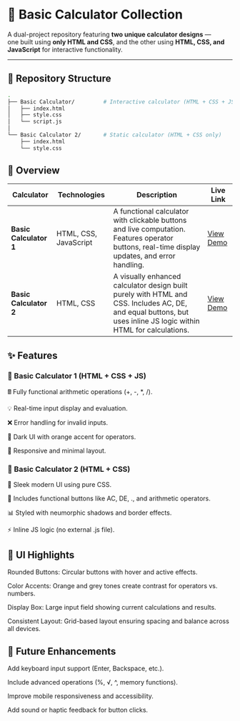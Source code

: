 # 🧮 Basic Calculator Collection

A dual-project repository featuring **two unique calculator designs** —  
one built using **only HTML and CSS**, and the other using **HTML, CSS, and JavaScript** for interactive functionality.

---

## 📂 Repository Structure

```bash
.
├── Basic Calculator/         # Interactive calculator (HTML + CSS + JS)
│   ├── index.html
│   ├── style.css
│   └── script.js
│
└── Basic Calculator 2/       # Static calculator (HTML + CSS only)
    ├── index.html
    └── style.css

```

## 🧾 Overview

| Calculator             | Technologies          | Description                                                                                                                                                      | Live Link                                             |
| ---------------------- | --------------------- | ---------------------------------------------------------------------------------------------------------------------------------------------------------------- | ----------------------------------------------------- |
| **Basic Calculator 1** | HTML, CSS, JavaScript | A functional calculator with clickable buttons and live computation. Features operator buttons, real-time display updates, and error handling.                   | [View Demo](https://basic-calculator-x1.netlify.app/) |
| **Basic Calculator 2** | HTML, CSS             | A visually enhanced calculator design built purely with HTML and CSS. Includes AC, DE, and equal buttons, but uses inline JS logic within HTML for calculations. | [View Demo](https://basic-calculator-x2.netlify.app/) |

## ✨ Features

### 🧮 Basic Calculator 1 (HTML + CSS + JS)

🖩 Fully functional arithmetic operations (+, -, \*, /).

💡 Real-time input display and evaluation.

❌ Error handling for invalid inputs.

🎨 Dark UI with orange accent for operators.

📱 Responsive and minimal layout.

### 🎨 Basic Calculator 2 (HTML + CSS)

🧠 Sleek modern UI using pure CSS.

🔘 Includes functional buttons like AC, DE, ., and arithmetic operators.

📊 Styled with neumorphic shadows and border effects.

⚡ Inline JS logic (no external .js file).

## 🧩 UI Highlights

Rounded Buttons: Circular buttons with hover and active effects.

Color Accents: Orange and grey tones create contrast for operators vs. numbers.

Display Box: Large input field showing current calculations and results.

Consistent Layout: Grid-based layout ensuring spacing and balance across all devices.

## 🔮 Future Enhancements

Add keyboard input support (Enter, Backspace, etc.).

Include advanced operations (%, √, ^, memory functions).

Improve mobile responsiveness and accessibility.

Add sound or haptic feedback for button clicks.
